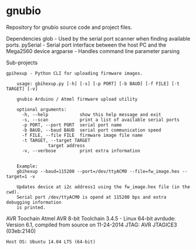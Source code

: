 gnubio
======

Repository for gnubio source code and project files.

Dependencies
	glob - Used by the serial port scanner when finding available ports.
	pySerial - Serial port interface between the host PC and the Mega2560 device
	argparse - Handles command line parameter parsing
	

Sub-projects

	gpihexup - Python CLI for uploading firmware images.

	    usage: gbihexup.py [-h] [-s] [-p PORT] [-b BAUD] [-f FILE] [-t TARGET] [-v]
	    
	    gnubio Arduino / Atmel firmware upload utility
	    
	    optional arguments:
	      -h, --help            show this help message and exit
	      -s, --scan            print a list of available serial ports
	      -p PORT, --port PORT  serial port name
	      -b BAUD, --baud BAUD  serial port communication speed
	      -f FILE, --file FILE  firmware image file name
	      -t TARGET, --target TARGET
				    target address
	      -v, --verbose         print extra information

	    
	    Example:
		gbihexup --baud=115200 --port=/dev/ttyACM0 --file=fw_image.hex --target=1 -v
	    
		Updates device at i2c address1 using the fw_image.hex file (in the cwd).
		Serial port /dev/ttyACM0 is opend at 115200 bps and extra debugging information
		is printed. 

AVR Toochain
	Atmel AVR 8-bit Toolchain 3.4.5 - Linux 64-bit
	avrdude: Version 6.1, compiled from source on 11-24-2014
	JTAG: AVR JTAGICE3 (03eb:2140)
	
	Host OS: Ubuntu 14.04 LTS (64-bit)
	
